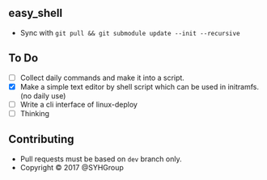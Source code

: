 ## easy_shell

* Sync with `git pull && git submodule update --init --recursive`

## To Do
* [ ] Collect daily commands and make it into a script.
* [x] Make a simple text editor by shell script which can be used in initramfs.(no daily use)
* [ ] Write a cli interface of linux-deploy
* [ ] Thinking

## Contributing
* Pull requests must be based on `dev` branch only.
* Copyright © 2017 @SYHGroup
